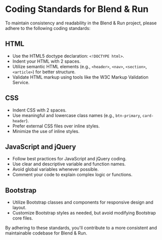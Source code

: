 # Coding Standards for Blend & Run

To maintain consistency and readability in the Blend & Run project, please adhere to the following coding standards:

## HTML

- Use the HTML5 doctype declaration: `<!DOCTYPE html>`.
- Indent your HTML with 2 spaces.
- Utilize semantic HTML elements (e.g., `<header>`, `<nav>`, `<section>`, `<article>`) for better structure.
- Validate HTML markup using tools like the W3C Markup Validation Service.

## CSS

- Indent CSS with 2 spaces.
- Use meaningful and lowercase class names (e.g., `btn-primary`, `card-header`).
- Prefer external CSS files over inline styles.
- Minimize the use of inline styles.

## JavaScript and jQuery

- Follow best practices for JavaScript and jQuery coding.
- Use clear and descriptive variable and function names.
- Avoid global variables whenever possible.
- Comment your code to explain complex logic or functions.

## Bootstrap

- Utilize Bootstrap classes and components for responsive design and layout.
- Customize Bootstrap styles as needed, but avoid modifying Bootstrap core files.

By adhering to these standards, you'll contribute to a more consistent and maintainable codebase for Blend & Run.
